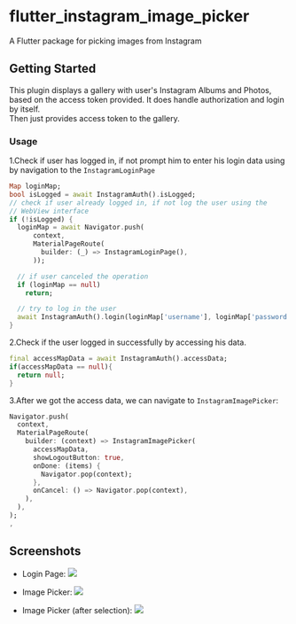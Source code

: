 # flutter_instagram_image_picker

A Flutter package for picking images from Instagram

## Getting Started

This plugin displays a gallery with user's Instagram Albums and Photos, based on the access token provided.
It does handle authorization and login by itself.\
Then just provides access token to the gallery.

### Usage
1.Check if user has logged in, if not prompt him to enter his login data using by navigation to the `InstagramLoginPage`
```dart
Map loginMap;
bool isLogged = await InstagramAuth().isLogged;
// check if user already logged in, if not log the user using the
// WebView interface
if (!isLogged) {
  loginMap = await Navigator.push(
      context,
      MaterialPageRoute(
        builder: (_) => InstagramLoginPage(),
      ));

  // if user canceled the operation
  if (loginMap == null)
    return;

  // try to log in the user
  await InstagramAuth().login(loginMap['username'], loginMap['password']);
}
```
 
2.Check if the user logged in successfully by accessing his data.
```dart
final accessMapData = await InstagramAuth().accessData;
if(accessMapData == null){
  return null;
}
```

3.After we got the access data, we can navigate to `InstagramImagePicker`:
```dart
Navigator.push(
  context,
  MaterialPageRoute(
    builder: (context) => InstagramImagePicker(
      accessMapData,
      showLogoutButton: true,
      onDone: (items) {
        Navigator.pop(context);
      },
      onCancel: () => Navigator.pop(context),
    ),
  ),
);
,
```

## Screenshots
* Login Page:
![](images/login_page.png)

* Image Picker:
![](images/picker_page.png)

* Image Picker (after selection):
![](images/picker_page_selected.png)